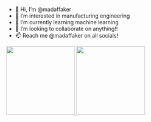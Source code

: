 - 👋 Hi, I’m @madaffaker
- 👀 I’m interested in manufacturing engineering
- 🌱 I’m currently learning machine learning
- 💞️ I’m looking to collaborate on anything!!
- 📫 Reach me @madaffaker on all socials!

<p align="left">
<a href="https://github.com/madaffaker">
  <img height="180em" src="https://github-readme-stats-eight-theta.vercel.app/api?username=madaffaker&show_icons=true&theme=algolia&include_all_commits=true&count_private=true"/>
  <img height="180em" src="https://github-readme-stats-eight-theta.vercel.app/api/top-langs/?username=madaffaker&layout=compact&langs_count=8&theme=algolia"/>
</a>
</p>
